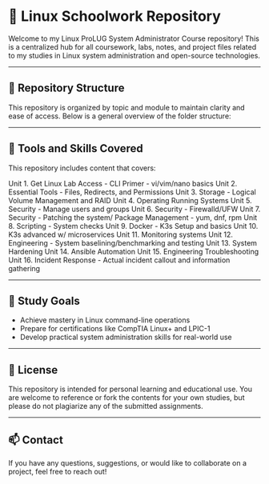 # 🐧 Linux Schoolwork Repository

Welcome to my Linux ProLUG System Administrator Course repository! This is a centralized hub for all coursework, labs, notes, and project files related to my studies in Linux system administration and open-source technologies.

---

## 📂 Repository Structure

This repository is organized by topic and module to maintain clarity and ease of access. Below is a general overview of the folder structure:


---

## 🔧 Tools and Skills Covered

This repository includes content that covers:

Unit 1.	Get Linux Lab Access - CLI Primer - vi/vim/nano basics
Unit 2.	Essential Tools - Files, Redirects, and Permissions
Unit 3.	Storage - Logical Volume Management and RAID
Unit 4.	Operating Running Systems
Unit 5.	Security - Manage users and groups
Unit 6.	Security - Firewalld/UFW
Unit 7.	Security - Patching the system/ Package Management - yum, dnf, rpm
Unit 8.	Scripting - System checks
Unit 9.	Docker - K3s Setup and basics
Unit 10.	K3s advanced w/ microservices
Unit 11.	Monitoring systems
Unit 12.	Engineering - System baselining/benchmarking and testing
Unit 13.	System Hardening
Unit 14.	Ansible Automation
Unit 15.	Engineering Troubleshooting
Unit 16.	Incident Response - Actual incident callout and information gathering

---

## 🧠 Study Goals

- Achieve mastery in Linux command-line operations
- Prepare for certifications like CompTIA Linux+ and LPIC-1
- Develop practical system administration skills for real-world use

---

## 📘 License

This repository is intended for personal learning and educational use. You are welcome to reference or fork the contents for your own studies, but please do not plagiarize any of the submitted assignments.

---

## 📫 Contact

If you have any questions, suggestions, or would like to collaborate on a project, feel free to reach out!


